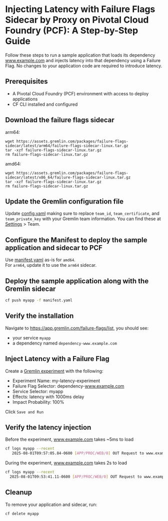 # Injecting Latency with Failure Flags Sidecar by Proxy on Pivotal Cloud Foundry (PCF): A Step-by-Step Guide

Follow these steps to run a sample application that loads its dependency www.example.com and injects latency into that dependency using a Failure Flag. No changes to your application code are required to introduce latency.

## Prerequisites

- A Pivotal Cloud Foundry (PCF) environment with access to deploy applications
- CF CLI installed and configured

## Download the failure flags sidecar

arm64:
```
wget https://assets.gremlin.com/packages/failure-flags-sidecar/latest/arm64/failure-flags-sidecar-linux.tar.gz
tar -xzf failure-flags-sidecar-linux.tar.gz
rm failure-flags-sidecar-linux.tar.gz
```
amd64:
```
wget https://assets.gremlin.com/packages/failure-flags-sidecar/latest/x86_64/failure-flags-sidecar-linux.tar.gz
tar -xzf failure-flags-sidecar-linux.tar.gz
rm failure-flags-sidecar-linux.tar.gz
```

## Update the Gremlin configuration file

Update [config.yaml](config.yaml) making sure to replace `team_id`, `team_certificate`, and `team_private_key` with your Gremlin team information.
You can find these at [Settings](https://app.gremlin.com/settings) > Team.

## Configure the Manifest to deploy the sample application and sidecar to PCF

Use [manifest.yaml](manifest.yaml) as-is for `amd64`.  
For `arm64`, update it to use the `arm64` sidecar.

## Deploy the sample application along with the Gremlin sidecar

```bash
cf push myapp -f manifest.yaml
```

## Verify the installation

Navigate to https://app.gremlin.com/failure-flags/list, you should see:
- your service `myapp`
- a dependency named `dependency-www.example.com`

## Inject Latency with a Failure Flag

Create a [Gremlin experiment](https://app.gremlin.com/failure-flags/new) with the following:
- Experiment Name: my-latency-experiment
- Failure Flag Selector: dependency-www.example.com
- Service Selector: myapp
- Effects: latency with 1000ms delay
- Impact Probability: 100%

Click `Save and Run`

## Verify the latency injection


Before the experiment, www.example.com takes ~5ms to load
```bash
cf logs myapp --recent
   2025-08-01T09:57:05.84-0600 [APP/PROC/WEB/0] OUT Request to www.example.com - Status: 200 OK | Duration: 5.393351ms
```

During the experiment, www.example.com takes 2s to load
```bash
cf logs myapp --recent
  2025-08-01T09:53:41.11-0600 [APP/PROC/WEB/0] OUT Request to www.example.com - Status: 200 OK | Duration: 2.006431396s
```

## Cleanup

To remove your application and sidecar, run:
```bash
cf delete myapp
```
